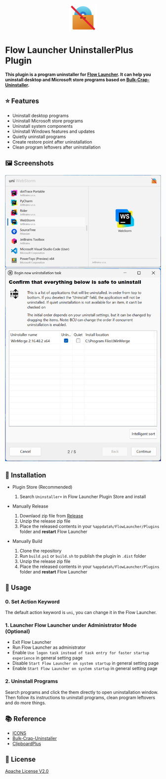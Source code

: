 <p align="center">
  <img src="./src/Flow.Launcher.Plugin.UninstallerPlus/Images/uninstall.png" width="90">
</p>

# Flow Launcher UninstallerPlus Plugin

**This plugin is a program uninstaller for [Flow Launcher](https://github.com/Flow-Launcher/Flow.Launcher). It can help you uninstall desktop and Microsoft store programs based on [Bulk-Crap-Uninstaller](https://github.com/Klocman/Bulk-Crap-Uninstaller).**

## ⭐ Features

- Uninstall desktop programs
- Uninstall Microsoft store programs
- Uninstall system components
- Uninstall Windows features and updates
- Quietly uninstall programs
- Create restore point after uninstallation
- Clean program leftovers after uninstallation

## 🖼️ Screenshots

<picture>
  <source media="(prefers-color-scheme: dark)" srcset="./images/screenshot1_dark.png">
  <source media="(prefers-color-scheme: light)" srcset="./images/screenshot1_light.png">
  <img alt="Screenshot 1" src="./images/screenshot1_light.png">
</picture>

<picture>
  <source media="(prefers-color-scheme: dark)" srcset="./images/screenshot2_dark.png">
  <source media="(prefers-color-scheme: light)" srcset="./images/screenshot2_light.png">
  <img alt="Screenshot 2" src="./images/screenshot2_light.png">
</picture>

## 🚀 Installation

* Plugin Store (Recommended)

  1. Search `Uninstaller+` in Flow Launcher Plugin Store and install

* Manually Release

  1. Downlaod zip file from [Release](https://github.com/Jack251970/Flow.Launcher.Plugin.UninstallerPlus/releases)
  2. Unzip the release zip file
  3. Place the released contents in your `%appdata%/FlowLauncher/Plugins` folder and **restart** Flow Launcher

* Manually Build

  1. Clone the repository
  2. Run `build.ps1` or `build.sh` to publish the plugin in `.dist` folder
  3. Unzip the release zip file
  4. Place the released contents in your `%appdata%/FlowLauncher/Plugins` folder and **restart** Flow Launcher

## 📝 Usage

### 0. Set Action Keyword

The default action keyword is `uni`, you can change it in the Flow Launcher.

### 1. Launcher Flow Launcher under Administrator Mode (Optional)

* Exit Flow Launcher
* Run Flow Launcher as administrator
* Enable `Use logon task instead of task entry for faster startup experience` in general setting page
* Disable `Start Flow Launcher on system startup` in general setting page
* Enable `Start Flow Launcher on system startup` in general setting page

### 2. Uninstall Programs

Search programs and click the them directly to open uninstallation window.
Then follow its instructions to uninstall programs, clean program leftovers and do more things.

## 📚 Reference

- [ICONS](https://icons8.com/icons)
- [Bulk-Crap-Uninstaller](https://github.com/Klocman/Bulk-Crap-Uninstaller)
- [ClipboardPlus](https://github.com/Jack251970/Flow.Launcher.Plugin.ClipboardPlus)

## 📄 License

[Apache License V2.0](LICENSE)
